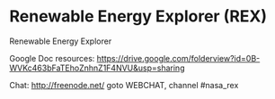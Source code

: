 Renewable Energy Explorer (REX)
=============================

Renewable Energy Explorer

Google Doc resources: https://drive.google.com/folderview?id=0B-WVKc463bFaTEhoZnhnZ1F4NVU&usp=sharing


Chat: http://freenode.net/  goto WEBCHAT, channel #nasa_rex


